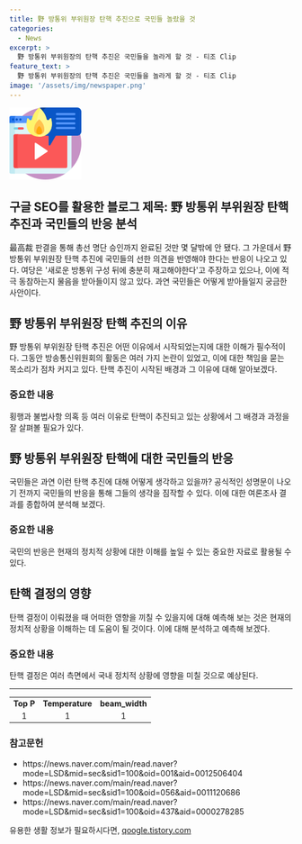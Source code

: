 ```yaml
---
title: 野 방통위 부위원장 탄핵 추진으로 국민들 놀랐을 것
categories:
  - News
excerpt: >
  野 방통위 부위원장의 탄핵 추진은 국민들을 놀라게 할 것 - 티조 Clip
feature_text: >
  野 방통위 부위원장의 탄핵 추진은 국민들을 놀라게 할 것 - 티조 Clip
image: '/assets/img/newspaper.png'
---
```


<p><img src="/assets/img/news.png" alt="rentncar 속보" /></p>

<h2>구글 SEO를 활용한 블로그 제목: 野 방통위 부위원장 탄핵 추진과 국민들의 반응 분석</h2>

<p data-ke-size="size16">最高裁 판결을 통해 총선 명단 승인까지 완료된 것만 몇 달밖에 안 됐다. 그 가운데서 野 방통위 부위원장 탄핵 추진에 국민들의 선한 의견을 반영해야 한다는 반응이 나오고 있다. 여당은 '새로운 방통위 구성 뒤에 충분히 재고해야한다'고 주장하고 있으나, 이에 적극 동참하는지 물음을 받아들이지 않고 있다. 과연 국민들은 어떻게 받아들일지 궁금한 사안이다.</p>

<h2 data-ke-size="size26">野 방통위 부위원장 탄핵 추진의 이유</h2>

<p data-ke-size="size16">野 방통위 부위원장 탄핵 추진은 어떤 이유에서 시작되었는지에 대한 이해가 필수적이다. 그동안 방송통신위원회의 활동은 여러 가지 논란이 있었고, 이에 대한 책임을 묻는 목소리가 점차 커지고 있다. 탄핵 추진이 시작된 배경과 그 이유에 대해 알아보겠다. </p>

<h3>중요한 내용</h3>

<p data-ke-size="size16">횡행과 불법사항 의혹 등 여러 이유로 탄핵이 추진되고 있는 상황에서 그 배경과 과정을 잘 살펴볼 필요가 있다.</p>

<h2 data-ke-size="size26">野 방통위 부위원장 탄핵에 대한 국민들의 반응</h2>

<p data-ke-size="size16">국민들은 과연 이런 탄핵 추진에 대해 어떻게 생각하고 있을까? 공식적인 성명문이 나오기 전까지 국민들의 반응을 통해 그들의 생각을 짐작할 수 있다. 이에 대한 여론조사 결과를 종합하여 분석해 보겠다. </p>

<h3>중요한 내용</h3>

<p data-ke-size="size16">국민의 반응은 현재의 정치적 상황에 대한 이해를 높일 수 있는 중요한 자료로 활용될 수 있다.</p>

<h2 data-ke-size="size26">탄핵 결정의 영향</h2>

<p data-ke-size="size16">탄핵 결정이 이뤄졌을 때 어떠한 영향을 끼칠 수 있을지에 대해 예측해 보는 것은 현재의 정치적 상황을 이해하는 데 도움이 될 것이다. 이에 대해 분석하고 예측해 보겠다.</p>

<h3>중요한 내용</h3>

<p data-ke-size="size16">탄핵 결정은 여러 측면에서 국내 정치적 상황에 영향을 미칠 것으로 예상된다.</p>

<hr>

<table>
  <tr>
    <td style="text-align: center; height: 17px;"><b>Top P</b></td>
    <td style="text-align: center; height: 17px;"><b>Temperature</b></td>
    <td style="text-align: center; height: 17px;"><b>beam_width</b></td>
  </tr>
  <tr>
    <td style="text-align: center; height: 17px;">1</td>
    <td style="text-align: center; height: 17px;">1</td>
    <td style="text-align: center; height: 17px;">1</td>
  </tr>
</table>

<h3>참고문헌</h3>

<ul>
  <li>https://news.naver.com/main/read.naver?mode=LSD&mid=sec&sid1=100&oid=001&aid=0012506404</li>
  <li>https://news.naver.com/main/read.naver?mode=LSD&mid=sec&sid1=100&oid=056&aid=0011120686</li>
  <li>https://news.naver.com/main/read.naver?mode=LSD&mid=sec&sid1=100&oid=437&aid=0000278285</li>
</ul>
유용한 생활 정보가 필요하시다면, <a href="https://qoogle.tistory.com" rel="dofollow">qoogle.tistory.com</a>


